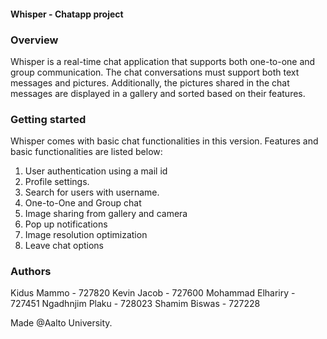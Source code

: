 #### Whisper - Chatapp project 
### Overview

Whisper is a real-time chat application that supports both one-to-one and group communication. The chat conversations must support both text messages and pictures. Additionally, the pictures shared in the chat messages are displayed in a gallery and sorted based on their features.

### Getting started

Whisper comes with basic chat functionalities in this version. Features and basic functionalities are listed below:

1. User authentication using a mail id
2. Profile settings. 
3. Search for users with username.
4. One-to-One and Group chat
5. Image sharing from gallery and camera
6. Pop up notifications
7. Image resolution optimization
8. Leave chat options


### Authors
Kidus Mammo - 727820
Kevin Jacob - 727600
Mohammad Elhariry - 727451
Ngadhnjim Plaku - 728023
Shamim Biswas - 727228


Made @Aalto University.
